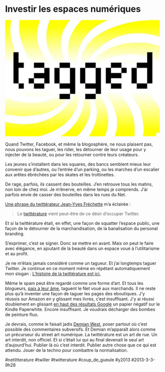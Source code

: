 # Investir les espaces numériques

![](_i/3236999218_d7655e786a1.webp)

Quand Twitter, Facebook, et même la blogosphère, ne nous plaisent pas, nous pouvons les taguer, les rider, les détourner de leur usage pour y injecter de la beauté, ou pour les retourner contre leurs créateurs.

Les jeunes s’installent dans les squares, des bancs semblent mieux leur convenir que d’autres, ou l’entrée d’un parking, ou les marches d’un escalier aux arêtes ébréchées par les skates et les trottinettes.

De rage, parfois, ils cassent des bouteilles. J’en retrouve tous les matins, non loin de chez moi. Je m’énerve, en même temps je comprends. J’ai parfois envie de casser des bouteilles dans les rues du Net.

[Une phrase du twittérateur Jean-Yves Fréchette](http://www.radio-canada.ca/regions/ottawa/2013/03/01/012-twitter-creation-litteraire.shtml) m’a éclairée :

> Le [twittérature](../../page/la-quatrieme-theorie/la-quatrieme-theorie-liens) vient peut-être de ce désir d’occuper Twitter.

Et si la twittérature était, en effet, une façon de squatter l’espace public, une façon de le détourner de la marchandisation, de la banalisation du personal branding.

S’exprimer, c’est se signer. Donc se mettre en avant. Mais on peut le faire avec élégance, en ajoutant de la beauté dans un espace voué à l’utilitarisme et au profit.

Je ne m’étais jamais considéré comme un tagueur. Et j’ai longtemps taguer Twitter. Je continue en ce moment même en répétant automatiquement mon slogan : [L’histoire de la twittérature est ici.](https://twitter.com/crouzet/status/307551668139077632)

Même le spam peut être regardé comme une forme d’art. Et tous les blogueurs, [paix à leur âme](les-blogueurs-ne-sont-plus-que-des-auteurs.md), taguent le Net voué aux marchands. Il ne reste plus qu’à inventer une façon de taguer les pages des eboutiques. J’y réussis sur Amazon en y glissant mes livres, c’est insuffisant. J’y ai réussi doublement en glissant [en haut des résultats Google](https://www.google.fr/webhp?sourceid=chrome-instant&ion=1&ie=UTF-8#hl=fr&safe=off&sclient=psy-ab&q=paperwhite) un papier négatif sur le Kindle Paperwhite. Encore insuffisant. Je voudrais décharger des bombes de peinture fluo.

Je devrais, comme le faisait jadis [Demian West](http://demianwest.blogspot.fr/), poser partout où c’est possible des commentaires subversifs. Et Demian m’apparaît alors comme un précurseur du street art numérique. La twittérature est un art de rue. Un art interdit, non officiel. Et si c’était lui qui au final devenait le seul art d’aujourd’hui. Publier là où c’est interdit. Publier autre chose que ce qui est attendu. Jouer de la techno pour combattre la normalisation.

#netlitterature #twiller #twitterature #coup_de_gueule #y2013 #2013-3-3-9h28
